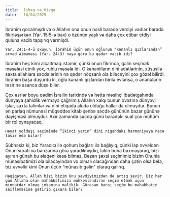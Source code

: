 ```yaml
---
title:  İshaq və Rivqa
date:   16/04/2025
---
```


İbrahim qocalmışdı və o Allahın ona onun nəsli barədə verdiyi vədlər barədə fikirləşərkən (Yar. 15:5-ə bax) o özünün yaşlı və daha çox etibar etdiyi quluna vacib tapşırıq vermişdi.

`Yar. 24:1-4-ü oxuyun. İbrahim üçün onun oğlunun “Kənanlı qızlarından” arvad almaması (Yar. 24:3) nəyə görə bu qədər vacib idi?`

İbrahim heç kimi alçaltmaq istəmir, çünki onun fikrincə, gəlin seçmək məsələsi etnik yox, ruhlu məsələ idi. O kənanlıların dini adətlərinin, xüsusilə saxta allahlara səcdələrinin nə qədər nöqsanlı ola biləcəyini çox gözəl bilirdi. İbrahim başa düşürdü ki, oğlu kənanlı qızlardan birilə evlənsə, o ənənələrin təsirinə asanca düşə bilər.

Çox əsrlər boyu qədim İsrailin tarixində və hətta məsihçi ibadətgahında dünyaya şahidlik verməyə çağrılmış Allahın xalqı bunun əvəzinə dünyəvi işlər, saxta təlimlər və dini etiqada aludə olduğu hallar da olmuşdur. Bunun ən parlaq nümunəsi müqəddəs kitab şənbə səcdə gününün bazar gününə dəyişməsi olmuşdur. Axır zamanda səcdə günü barədəki sual çox mühüm bir rol oynayacaq.

`Həyat yoldaşı seçimində “ikinci yarın” dini nigahdakı harmoniyaya necə təsir edə bilər?`

Şübhəsiz ki, biz Yaradıcı ilə qohum bağları ilə bağlıyıq, çünki lap əvvəldən Onun surəti və bənzərinə görə yaradılmışdıq, lakin buna baxmayaraq, bizi ayıran günah bu əlaqəni kəsə bilməz. Bəzən şəxsi seçimimiz bizim Onunla münasibətimizi ola biləcəyindən və olmalı olacağından daha çətin olsa belə, biz əvvəlki kimi Onun üçün “münasib gəlin” olaraq qalırıq.

`Həqiqətən, Allah bizi bizim Onu sevdiyimizdən də artıq sevir. Biz hər gün Allaha olan məhəbbətimizi möhkəmləndirən seçim etmək üçün minnətdar olmaq imkanına malikik. Görəsən hansı seçim bu məhəbbətin zəifləməsinə gətirib çıxara bilər?`